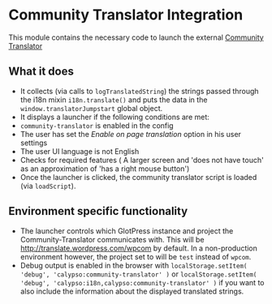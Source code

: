 Community Translator Integration
================================

This module contains the necessary code to launch the external [Community Translator](http://github.com/Automattic/community-translator)

## What it does

 - It collects (via calls to `logTranslatedString`) the strings passed through the i18n mixin `i18n.translate()` and puts the data in the `window.translatorJumpstart` global object.
 - It displays a launcher if the following conditions are met:
  - `community-translator` is enabled in the config
  - The user has set the _Enable on page translation_ option in his user settings
  - The user UI language is not English
  - Checks for required features ( A larger screen and 'does not have touch' as an approximation of 'has a right mouse button')
 - Once the launcher is clicked, the community translator script is loaded (via `loadScript`).

## Environment specific functionality

 - The launcher controls which GlotPress instance and project the Community-Translator communicates with. This will be http://translate.wordpress.com/wpcom by default. In a non-production environment however, the project set to will be `test` instead of `wpcom`.
 - Debug output is enabled in the browser with `localStorage.setItem( 'debug', 'calypso:community-translator' )` or `localStorage.setItem( 'debug', 'calypso:i18n,calypso:community-translator' )` if you want to also include the information about the displayed translated strings.